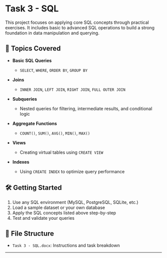 # Task 3 - SQL

This project focuses on applying core SQL concepts through practical exercises. It includes basic to advanced SQL operations to build a strong foundation in data manipulation and querying.

## 📌 Topics Covered

- **Basic SQL Queries**
  - `SELECT`, `WHERE`, `ORDER BY`, `GROUP BY`

- **Joins**
  - `INNER JOIN`, `LEFT JOIN`, `RIGHT JOIN`, `FULL OUTER JOIN`

- **Subqueries**
  - Nested queries for filtering, intermediate results, and conditional logic

- **Aggregate Functions**
  - `COUNT()`, `SUM()`, `AVG()`, `MIN()`, `MAX()`

- **Views**
  - Creating virtual tables using `CREATE VIEW`

- **Indexes**
  - Using `CREATE INDEX` to optimize query performance

## 🛠️ Getting Started

1. Use any SQL environment (MySQL, PostgreSQL, SQLite, etc.)
2. Load a sample dataset or your own database
3. Apply the SQL concepts listed above step-by-step
4. Test and validate your queries

## 📂 File Structure

- `Task 3 - SQL.docx`: Instructions and task breakdown

---
